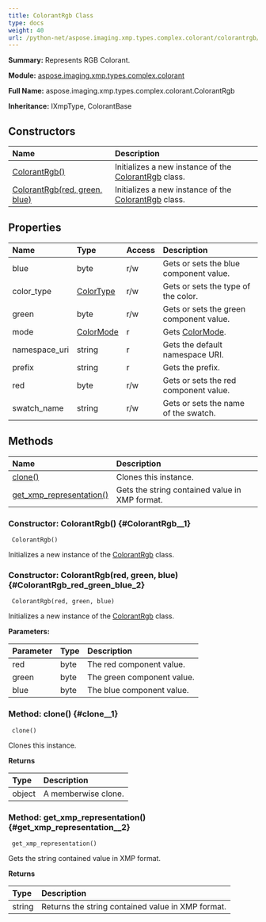 ```yaml
---
title: ColorantRgb Class
type: docs
weight: 40
url: /python-net/aspose.imaging.xmp.types.complex.colorant/colorantrgb/
---
```


**Summary:** Represents RGB Colorant.

**Module:** [aspose.imaging.xmp.types.complex.colorant](/imaging/python-net/aspose.imaging.xmp.types.complex.colorant/)

**Full Name:** aspose.imaging.xmp.types.complex.colorant.ColorantRgb

**Inheritance:** IXmpType, ColorantBase

## **Constructors**
| **Name** | **Description** |
| :- | :- |
| [ColorantRgb()](#ColorantRgb__1) | Initializes a new instance of the [ColorantRgb](/imaging/python-net/aspose.imaging.xmp.types.complex.colorant/colorantrgb/) class. |
| [ColorantRgb(red, green, blue)](#ColorantRgb_red_green_blue_2) | Initializes a new instance of the [ColorantRgb](/imaging/python-net/aspose.imaging.xmp.types.complex.colorant/colorantrgb/) class. |
## **Properties**
| **Name** | **Type** | **Access** | **Description** |
| :- | :- | :- | :- |
| blue | byte | r/w | Gets or sets the blue component value. |
| color_type | [ColorType](/imaging/python-net/aspose.imaging.xmp.types.complex.colorant/colortype) | r/w | Gets or sets the type of the color. |
| green | byte | r/w | Gets or sets the green component value. |
| mode | [ColorMode](/imaging/python-net/aspose.imaging.xmp.types.complex.colorant/colormode) | r | Gets [ColorMode](/imaging/python-net/aspose.imaging.xmp.types.complex.colorant/colormode/). |
| namespace_uri | string | r | Gets the default namespace URI. |
| prefix | string | r | Gets the prefix. |
| red | byte | r/w | Gets or sets the red component value. |
| swatch_name | string | r/w | Gets or sets the name of the swatch. |
## **Methods**
| **Name** | **Description** |
| :- | :- |
| [clone()](#clone__1) | Clones this instance. |
| [get_xmp_representation()](#get_xmp_representation__2) | Gets the string contained value in XMP format. |


### Constructor: ColorantRgb() {#ColorantRgb__1}


```
 ColorantRgb() 
```

Initializes a new instance of the [ColorantRgb](/imaging/python-net/aspose.imaging.xmp.types.complex.colorant/colorantrgb/) class.

### Constructor: ColorantRgb(red, green, blue) {#ColorantRgb_red_green_blue_2}


```
 ColorantRgb(red, green, blue) 
```

Initializes a new instance of the [ColorantRgb](/imaging/python-net/aspose.imaging.xmp.types.complex.colorant/colorantrgb/) class.

**Parameters:**

| Parameter | Type | Description |
| :- | :- | :- |
| red | byte | The red component value. |
| green | byte | The green component value. |
| blue | byte | The blue component value. |

### Method: clone() {#clone__1}


```
 clone() 
```

Clones this instance.

**Returns**

| Type | Description |
| :- | :- |
| object | A memberwise clone. |


### Method: get_xmp_representation() {#get_xmp_representation__2}


```
 get_xmp_representation() 
```

Gets the string contained value in XMP format.

**Returns**

| Type | Description |
| :- | :- |
| string | Returns the string contained value in XMP format. |



